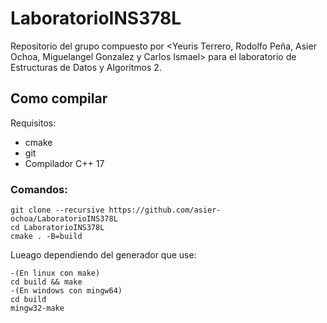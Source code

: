 # LaboratorioINS378L

Repositorio del grupo compuesto por <Yeuris Terrero, Rodolfo Peña, Asier Ochoa, Miguelangel Gonzalez y Carlos Ismael> para el laboratorio de Estructuras de Datos y Algoritmos 2.

## Como compilar
Requisitos:
- cmake
- git
- Compilador C++ 17

### Comandos:
```
git clone --recursive https://github.com/asier-ochoa/LaboratorioINS378L
cd LaboratorioINS378L
cmake . -B=build
```
Lueago dependiendo del generador que use:
```
-(En linux con make)
cd build && make
-(En windows con mingw64)
cd build
mingw32-make
```
